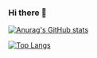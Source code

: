 ### Hi there 👋

<!--
**GouDan888/GouDan888** is a ✨ _special_ ✨ repository because its `README.md` (this file) appears on your GitHub profile.

Here are some ideas to get you started:

- 🔭 I’m currently working on ...
- 🌱 I’m currently learning ...
- 👯 I’m looking to collaborate on ...
- 🤔 I’m looking for help with ...
- 💬 Ask me about ...
- 📫 How to reach me: ...
- 😄 Pronouns: ...
- ⚡ Fun fact: ...
-->
[![Anurag's GitHub stats](https://github-readme-stats.vercel.app/api?username=GouDan888)](https://github.com/anuraghazra/github-readme-stats)

[![Top Langs](https://github-readme-stats.vercel.app/api/top-langs/?username=GouDan888)](https://github.com/anuraghazra/github-readme-stats)
